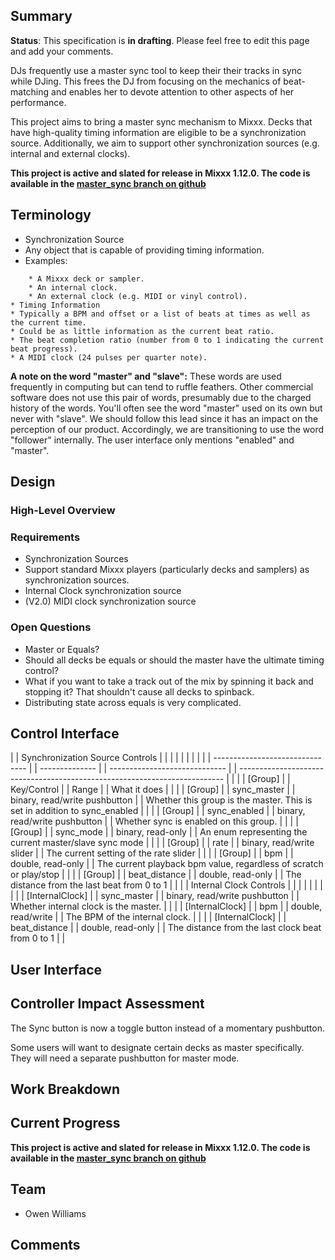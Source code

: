 ## Summary

**Status**: This specification is **in drafting**. Please feel free to
edit this page and add your comments.

DJs frequently use a master sync tool to keep their their tracks in sync
while DJing. This frees the DJ from focusing on the mechanics of
beat-matching and enables her to devote attention to other aspects of
her performance.

This project aims to bring a master sync mechanism to Mixxx. Decks that
have high-quality timing information are eligible to be a
synchronization source. Additionally, we aim to support other
synchronization sources (e.g. internal and external clocks).

**This project is active and slated for release in Mixxx 1.12.0. The
code is available in the [master\_sync branch on
github](https://github.com/mixxxdj/mixxx/tree/master_sync)**

## Terminology

  - Synchronization Source
  - Any object that is capable of providing timing information.
  - Examples:

<!-- end list -->

``` 
    * A Mixxx deck or sampler.
    * An internal clock.
    * An external clock (e.g. MIDI or vinyl control).
* Timing Information
* Typically a BPM and offset or a list of beats at times as well as the current time. 
* Could be as little information as the current beat ratio. 
* The beat completion ratio (number from 0 to 1 indicating the current beat progress).
* A MIDI clock (24 pulses per quarter note).
```

**A note on the word "master" and "slave":** These words are used
frequently in computing but can tend to ruffle feathers. Other
commercial software does not use this pair of words, presumably due to
the charged history of the words. You'll often see the word "master"
used on its own but never with "slave". We should follow this lead since
it has an impact on the perception of our product. Accordingly, we are
transitioning to use the word "follower" internally. The user interface
only mentions "enabled" and "master".

## Design

### High-Level Overview

### Requirements

  - Synchronization Sources
  - Support standard Mixxx players (particularly decks and samplers) as
    synchronization sources.
  - Internal Clock synchronization source
  - (V2.0) MIDI clock synchronization source

### Open Questions

  - Master or Equals?
  - Should all decks be equals or should the master have the ultimate
    timing control?
  - What if you want to take a track out of the mix by spinning it back
    and stopping it? That shouldn't cause all decks to spinback. 
  - Distributing state across equals is very complicated.

## Control Interface

|  | Synchronization Source Controls |  |                |  |                               |  |                                                                            |  |
|  | ------------------------------- |  | -------------- |  | ----------------------------- |  | -------------------------------------------------------------------------- |  |
|  | \[Group\]                       |  | Key/Control    |  | Range                         |  | What it does                                                               |  |
|  | \[Group\]                       |  | sync\_master   |  | binary, read/write pushbutton |  | Whether this group is the master. This is set in addition to sync\_enabled |  |
|  | \[Group\]                       |  | sync\_enabled  |  | binary, read/write pushbutton |  | Whether sync is enabled on this group.                                     |  |
|  | \[Group\]                       |  | sync\_mode     |  | binary, read-only             |  | An enum representing the current master/slave sync mode                    |  |
|  | \[Group\]                       |  | rate           |  | binary, read/write slider     |  | The current setting of the rate slider                                     |  |
|  | \[Group\]                       |  | bpm            |  | double, read-only             |  | The current playback bpm value, regardless of scratch or play/stop         |  |
|  | \[Group\]                       |  | beat\_distance |  | double, read-only             |  | The distance from the last beat from 0 to 1                                |  |
|  | Internal Clock Controls         |  |                |  |                               |  |                                                                            |  |
|  | \[InternalClock\]               |  | sync\_master   |  | binary, read/write pushbutton |  | Whether internal clock is the master.                                      |  |
|  | \[InternalClock\]               |  | bpm            |  | double, read/write            |  | The BPM of the internal clock.                                             |  |
|  | \[InternalClock\]               |  | beat\_distance |  | double, read-only             |  | The distance from the last clock beat from 0 to 1                          |  |

## User Interface

## Controller Impact Assessment

The Sync button is now a toggle button instead of a momentary
pushbutton.

Some users will want to designate certain decks as master specifically.
They will need a separate pushbutton for master mode.

## Work Breakdown

## Current Progress

**This project is active and slated for release in Mixxx 1.12.0. The
code is available in the [master\_sync branch on
github](https://github.com/mixxxdj/mixxx/tree/master_sync)**

## Team

  - Owen Williams

## Comments
